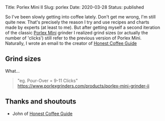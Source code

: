 Title: Porlex Mini II
Slug: porlex
Date: 2020-03-28
Status: published

So I've been slowly getting into coffee lately. Don't get me wrong, I'm still quite new. That's
precisely the reason I try and use recipes and charts made by experts (at least to me). But after
getting myself a second iteration of the classic [Porlex Mini](https://www.porlexgrinders.com/)
grinder I realized grind sizes (or actually the number of 'clicks') still refer to the previous
version of Porlex Mini. Naturally, I wrote an email to the creator of [Honest Coffee Guide](https://honestcoffeeguide.com/)

## Grind sizes

What...

> "eg. Pour-Over = 9-11 Clicks"
> https://www.porlexgrinders.com/products/porlex-mini-grinder-ii

## Thanks and shoutouts

- John of [Honest Coffee Guide](https://honestcoffeeguide.com/)
